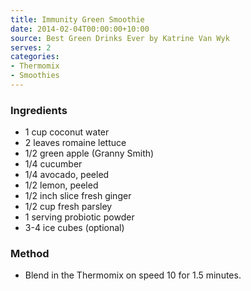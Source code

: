 ```yaml
---
title: Immunity Green Smoothie
date: 2014-02-04T00:00:00+10:00
source: Best Green Drinks Ever by Katrine Van Wyk
serves: 2
categories:
- Thermomix
- Smoothies
---
```











### Ingredients

* 1 cup coconut water
* 2 leaves romaine lettuce
* 1/2 green apple (Granny Smith)
* 1/4 cucumber
* 1/4 avocado, peeled
* 1/2 lemon, peeled
* 1/2 inch slice fresh ginger
* 1/2 cup fresh parsley
* 1 serving probiotic powder
* 3-4 ice cubes (optional)

### Method

* Blend in the Thermomix on speed 10 for 1.5 minutes.
